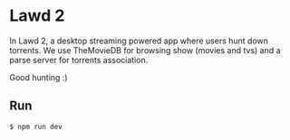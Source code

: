 # Lawd 2

In Lawd 2, a desktop streaming powered app where users hunt down torrents.
We use TheMovieDB for browsing show (movies and tvs) and a parse server for torrents association.

Good hunting :)

## Run

```bash
$ npm run dev
```

